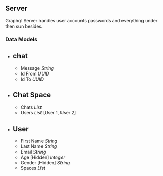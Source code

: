 ## Server
Graphql Server handles user accounts passwords and everything under then sun besides
### __Data Models__
- ## chat
	- Message _String_
	- Id From _UUID_
	- Id To _UUID_
- ## Chat Space
	- Chats _List_
	- Users _List_ [User 1, User 2]
- ## User
	- First Name _String_
	- Last Name _String_
	-  Email _String_
	-  Age [Hidden] _Integer_
	-  Gender [Hidden] _String_
	-  Spaces _List_
	